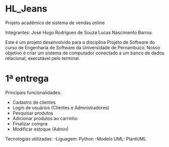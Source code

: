 # HL_Jeans

Projeto acadêmico de sistema de vendas online

Integrantes: José Hugo Rodrigues de Souza
             Lucas Nascimento Barros

Este é um projeto desenvolvido para a disciplina Projeto de Software do curso de Engenharia de Software da Universidade de Pernambuco. Nosso objetivo é criar um sistema de computador conectado a um banco de dados relacional, executável pelo terminal.

# 1ª entrega

Principais funcionalidades:
- Cadastro de clientes
- Login de usuários (Clientes e Admnistradores)
- Pesquisar produtos
- Adicionar produtos ao carrinho
- Finalizar compra
- Modificar estoque (Admin)

Tecnologias utilizadas:
-Liguagem: Python
-Modelo UML: PlantUML
